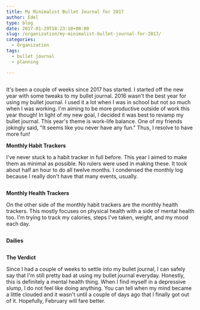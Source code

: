 ```yaml
---
title: My Minimalist Bullet Journal for 2017
author: Edel
type: blog
date: 2017-01-29T18:23:10+00:00
slug: /organization/my-minimalist-bullet-journal-for-2017/
categories:
  - Organization
tags:
  - bullet journal
  - planning

---
```

<img data-attachment-id="158" data-permalink="http://edelgrace.me/blog/organization/my-minimalist-bullet-journal-for-2017/attachment/bujo-cover/" data-orig-file="https://i1.wp.com/edelgrace.me/blog/wp-content/uploads/2017/01/bujo-cover.jpg?fit=600%2C539" data-orig-size="600,539" data-comments-opened="1" data-image-meta="{&quot;aperture&quot;:&quot;2.4&quot;,&quot;credit&quot;:&quot;&quot;,&quot;camera&quot;:&quot;LG-K210&quot;,&quot;caption&quot;:&quot;&quot;,&quot;created_timestamp&quot;:&quot;1485701140&quot;,&quot;copyright&quot;:&quot;&quot;,&quot;focal_length&quot;:&quot;3.18&quot;,&quot;iso&quot;:&quot;350&quot;,&quot;shutter_speed&quot;:&quot;0.083333333333333&quot;,&quot;title&quot;:&quot;&quot;,&quot;orientation&quot;:&quot;1&quot;}" data-image-title="bujo-cover" data-image-description="" data-medium-file="https://i1.wp.com/edelgrace.me/blog/wp-content/uploads/2017/01/bujo-cover.jpg?fit=300%2C270" data-large-file="https://i1.wp.com/edelgrace.me/blog/wp-content/uploads/2017/01/bujo-cover.jpg?fit=600%2C539" src="https://i1.wp.com/edelgrace.me/blog/wp-content/uploads/2017/01/bujo-cover.jpg?resize=600%2C539" alt="" class="alignnone size-full wp-image-158" srcset="https://i1.wp.com/edelgrace.me/blog/wp-content/uploads/2017/01/bujo-cover.jpg?w=600 600w, https://i1.wp.com/edelgrace.me/blog/wp-content/uploads/2017/01/bujo-cover.jpg?resize=300%2C270 300w" sizes="(max-width: 600px) 100vw, 600px" data-recalc-dims="1" />

It's been a couple of weeks since 2017 has started. I started off the new year with some tweaks to my bullet journal. 2016 wasn't the best year for using my bullet journal. I used it a lot when I was in school but not so much when I was working. I'm aiming to be more productive outside of work this year though! In light of my new goal, I decided it was best to revamp my bullet journal. This year's theme is work-life balance. One of my friends jokingly said, "It seems like you never have any fun." Thus, I resolve to have more fun!

**Monthly Habit Trackers**

I've never stuck to a habit tracker in full before. This year I aimed to make them as minimal as possible. No rulers were used in making these. It took about half an hour to do all twelve months. I condensed the monthly log because I really don't have that many events, usually.

<!-- IMAGE -->

<img data-attachment-id="159" data-permalink="http://edelgrace.me/blog/organization/my-minimalist-bullet-journal-for-2017/attachment/bujo-habit-tracker/" data-orig-file="https://i0.wp.com/edelgrace.me/blog/wp-content/uploads/2017/01/bujo-habit-tracker.jpg?fit=600%2C1067" data-orig-size="600,1067" data-comments-opened="1" data-image-meta="{&quot;aperture&quot;:&quot;2.4&quot;,&quot;credit&quot;:&quot;&quot;,&quot;camera&quot;:&quot;LG-K210&quot;,&quot;caption&quot;:&quot;&quot;,&quot;created_timestamp&quot;:&quot;1485703897&quot;,&quot;copyright&quot;:&quot;&quot;,&quot;focal_length&quot;:&quot;3.18&quot;,&quot;iso&quot;:&quot;150&quot;,&quot;shutter_speed&quot;:&quot;0.033333333333333&quot;,&quot;title&quot;:&quot;&quot;,&quot;orientation&quot;:&quot;1&quot;}" data-image-title="bujo-habit-tracker" data-image-description="" data-medium-file="https://i0.wp.com/edelgrace.me/blog/wp-content/uploads/2017/01/bujo-habit-tracker.jpg?fit=169%2C300" data-large-file="https://i0.wp.com/edelgrace.me/blog/wp-content/uploads/2017/01/bujo-habit-tracker.jpg?fit=576%2C1024" src="https://i0.wp.com/edelgrace.me/blog/wp-content/uploads/2017/01/bujo-habit-tracker.jpg?resize=600%2C1067" alt="" class="alignnone size-full wp-image-159" srcset="https://i0.wp.com/edelgrace.me/blog/wp-content/uploads/2017/01/bujo-habit-tracker.jpg?w=600 600w, https://i0.wp.com/edelgrace.me/blog/wp-content/uploads/2017/01/bujo-habit-tracker.jpg?resize=169%2C300 169w, https://i0.wp.com/edelgrace.me/blog/wp-content/uploads/2017/01/bujo-habit-tracker.jpg?resize=576%2C1024 576w" sizes="(max-width: 600px) 100vw, 600px" data-recalc-dims="1" />

**Monthly Health Trackers**

On the other side of the monthly habit trackers are the monthly health trackers. This mostly focuses on physical health with a side of mental health too. I'm trying to track my calories, steps I've taken, weight, and my mood each day.

<!-- IMAGE -->

<img data-attachment-id="160" data-permalink="http://edelgrace.me/blog/organization/my-minimalist-bullet-journal-for-2017/attachment/bujo-health-tracker/" data-orig-file="https://i2.wp.com/edelgrace.me/blog/wp-content/uploads/2017/01/bujo-health-tracker.jpg?fit=600%2C864" data-orig-size="600,864" data-comments-opened="1" data-image-meta="{&quot;aperture&quot;:&quot;2.4&quot;,&quot;credit&quot;:&quot;&quot;,&quot;camera&quot;:&quot;LG-K210&quot;,&quot;caption&quot;:&quot;&quot;,&quot;created_timestamp&quot;:&quot;1485701238&quot;,&quot;copyright&quot;:&quot;&quot;,&quot;focal_length&quot;:&quot;3.18&quot;,&quot;iso&quot;:&quot;150&quot;,&quot;shutter_speed&quot;:&quot;0.041666666666667&quot;,&quot;title&quot;:&quot;&quot;,&quot;orientation&quot;:&quot;1&quot;}" data-image-title="bujo-health-tracker" data-image-description="" data-medium-file="https://i2.wp.com/edelgrace.me/blog/wp-content/uploads/2017/01/bujo-health-tracker.jpg?fit=208%2C300" data-large-file="https://i2.wp.com/edelgrace.me/blog/wp-content/uploads/2017/01/bujo-health-tracker.jpg?fit=600%2C864" src="https://i2.wp.com/edelgrace.me/blog/wp-content/uploads/2017/01/bujo-health-tracker.jpg?resize=600%2C864" alt="" class="alignnone size-full wp-image-160" srcset="https://i2.wp.com/edelgrace.me/blog/wp-content/uploads/2017/01/bujo-health-tracker.jpg?w=600 600w, https://i2.wp.com/edelgrace.me/blog/wp-content/uploads/2017/01/bujo-health-tracker.jpg?resize=208%2C300 208w" sizes="(max-width: 600px) 100vw, 600px" data-recalc-dims="1" />

**Dailies**

<img data-attachment-id="163" data-permalink="http://edelgrace.me/blog/organization/my-minimalist-bullet-journal-for-2017/attachment/bujo-first/" data-orig-file="https://i0.wp.com/edelgrace.me/blog/wp-content/uploads/2017/01/bujo-first.jpg?fit=600%2C338" data-orig-size="600,338" data-comments-opened="1" data-image-meta="{&quot;aperture&quot;:&quot;2.4&quot;,&quot;credit&quot;:&quot;&quot;,&quot;camera&quot;:&quot;LG-K210&quot;,&quot;caption&quot;:&quot;&quot;,&quot;created_timestamp&quot;:&quot;1485701211&quot;,&quot;copyright&quot;:&quot;&quot;,&quot;focal_length&quot;:&quot;3.18&quot;,&quot;iso&quot;:&quot;150&quot;,&quot;shutter_speed&quot;:&quot;0.05&quot;,&quot;title&quot;:&quot;&quot;,&quot;orientation&quot;:&quot;1&quot;}" data-image-title="bujo-first" data-image-description="" data-medium-file="https://i0.wp.com/edelgrace.me/blog/wp-content/uploads/2017/01/bujo-first.jpg?fit=300%2C169" data-large-file="https://i0.wp.com/edelgrace.me/blog/wp-content/uploads/2017/01/bujo-first.jpg?fit=600%2C338" src="https://i0.wp.com/edelgrace.me/blog/wp-content/uploads/2017/01/bujo-first.jpg?resize=600%2C338" alt="" class="alignnone size-full wp-image-163" srcset="https://i0.wp.com/edelgrace.me/blog/wp-content/uploads/2017/01/bujo-first.jpg?w=600 600w, https://i0.wp.com/edelgrace.me/blog/wp-content/uploads/2017/01/bujo-first.jpg?resize=300%2C169 300w" sizes="(max-width: 600px) 100vw, 600px" data-recalc-dims="1" />

**The Verdict**

Since I had a couple of weeks to settle into my bullet journal, I can safely say that I'm still pretty bad at using my bullet journal everyday. Honestly, this is definitely a mental health thing. When I find myself in a depressive slump, I do not feel like doing anything. You can tell when my mind became a little clouded and it wasn't until a couple of days ago that I finally got out of it. Hopefully, February will fare better.